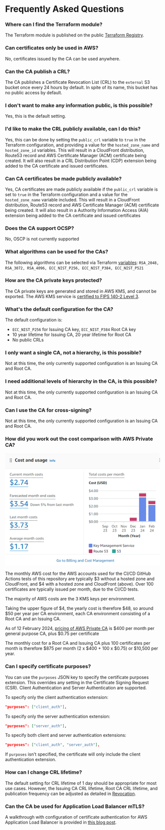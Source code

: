 # Frequently Asked Questions

### Where can I find the Terraform module?
The Terraform module is published on the public [Terraform Registry](https://registry.terraform.io/modules/serverless-ca/ca/aws/latest).

### Can certificates only be used in AWS?
No, certificates issued by the CA can be used anywhere.

### Can the CA publish a CRL?
The CA publishes a Certificate Revocation List (CRL) to the `external` S3 bucket once every 24 hours by default.
In spite of its name, this bucket has no public access by default.

### I don't want to make any information public, is this possible?
Yes, this is the default setting.

### I'd like to make the CRL publicly available, can I do this?
Yes, this can be done by setting the `public_crl` variable to `true` in the Terraform configuration, and providing a value for the `hosted_zone_name` and `hosted_zone_id` variables.
This will result in a CloudFront distribution, Route53 record and AWS Certificate Manager (ACM) certificate being created.
It will also result in a CRL Distribution Point (CDP) extension being added to the CA certificate and issued certificates.

### Can CA certificates be made publicly available?
Yes, CA certificates are made publicly available if the `public_crl` variable is set to `true` in the Terraform configuration and a value for the `hosted_zone_name` variable included.
This will result in a CloudFront distribution, Route53 record and AWS Certificate Manager (ACM) certificate being created.
It will also result in a Authority Information Access (AIA) extension being added to the CA certificate and issued certificates

### Does the CA support OCSP?
No, OSCP is not currently supported

### What algorithms can be used for the CAs?
The following algorithms can be selected via Terraform [variables](https://github.com/serverless-ca/terraform-aws-ca/blob/main/variables.tf):
`RSA_2048, RSA_3072, RSA_4096, ECC_NIST_P256, ECC_NIST_P384, ECC_NIST_P521`

### How are the CA private keys protected?
The CA private keys are generated and stored in AWS KMS, and cannot be exported.
The AWS KMS service is [certified to FIPS 140-2 Level 3](https://aws.amazon.com/about-aws/whats-new/2023/05/aws-kms-hsm-fips-security-level-3).

### What's the default configuration for the CA?
The default configuration is:

* `ECC_NIST_P256` for Issuing CA key, `ECC_NIST_P384` Root CA key
* 10 year lifetime for Issuing CA, 20 year lifetime for Root CA
* No public CRLs

### I only want a single CA, not a hierarchy, is this possible?
Not at this time, the only currently supported configuration is an Issuing CA and Root CA.

### I need additional levels of hierarchy in the CA, is this possible?
Not at this time, the only currently supported configuration is an Issuing CA and Root CA.

### Can I use the CA for cross-signing?
Not at this time, the only currently supported configuration is an Issuing CA and Root CA.

### How did you work out the cost comparison with AWS Private CA?

![Alt text](assets/images/costs.png?raw=true "Typical CA costs")

The monthly AWS cost for the AWS accounts used for the CI/CD GitHub Actions tests of this repository are typically $3 without a hosted zone and CloudFront, and $4 with a hosted zone and CloudFront (above). Over 100 certificates are typically issued per month, due to the CI/CD tests. 

The majority of AWS costs are the 3 KMS keys per environment.

Taking the upper figure of $4, the yearly cost is therefore $48, so around $50 per year per CA environment, each CA environment consisting of a Root CA and an Issuing CA.

As of 12 February 2024, [pricing of AWS Private CA](https://aws.amazon.com/private-ca/pricing) is $400 per month per general purpose CA, plus $0.75 per certificate

The monthly cost for a Root CA and Issuing CA plus 100 certificates per month is therefore $875 per month (2 x $400 + 100 x $0.75) or $10,500 per year.

### Can I specify certificate purposes?
You can use the `purposes` JSON key to specify the certificate purposes extension. This overrides any setting in the Certificate Signing Request (CSR). Client Authentication and Server Authentication are supported.

To specify only the client authentication extension:
```json
"purposes": ["client_auth"],
```
To specify only the server authentication extension:
```json
"purposes": ["server_auth"],
```
To specify both client and server authentication extensions:
```json
"purposes": ["client_auth", "server_auth"],
```
If `purposes` isn't specified, the certificate will only include the client authentication extension.

### How can I change CRL lifetime?
The default setting for CRL lifetime of 1 day should be appropriate for most use cases. However, the Issuing CA CRL lifetime, Root CA CRL lifetime, and publication frequency can be adjusted as detailed in [Revocation](revocation.md#crl-lifetime).

### Can the CA be used for Application Load Balancer mTLS?
A walkthrough with configuration of certificate authentication for AWS Application Load Balancer is provided in [this blog post](https://medium.com/@paulschwarzenberger/aws-application-load-balancer-mtls-with-open-source-cloud-ca-277cb40d60c7).